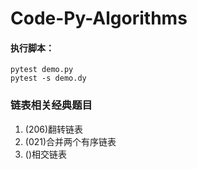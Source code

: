 # Code-Py-Algorithms

#### 执行脚本：
```shell script
pytest demo.py
pytest -s demo.dy
```

### 链表相关经典题目
1. (206)翻转链表
2. (021)合并两个有序链表
3. ()相交链表